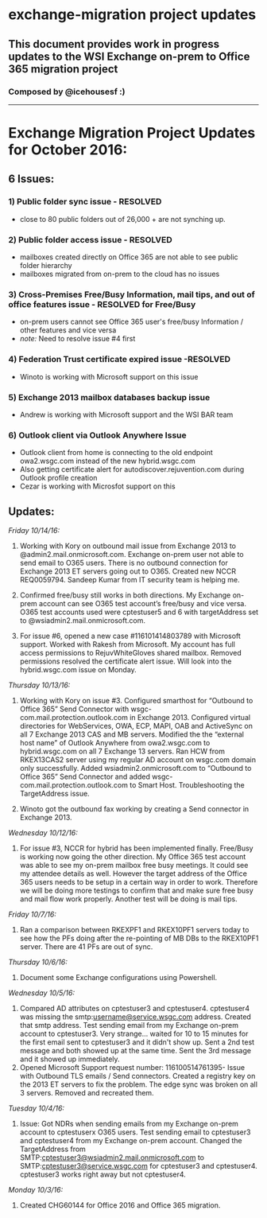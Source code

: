 # exchange-migration project updates
## This document provides work in progress updates to the WSI Exchange on-prem to Office 365 migration project
### Composed by @icehousesf :) 

---

# Exchange Migration Project Updates for October 2016:

## 6 Issues:

### 1) Public folder sync issue - RESOLVED

  * close to 80 public folders out of 26,000 + are not synching up.

### 2) Public folder access issue - RESOLVED

  * mailboxes created directly on Office 365 are not able to see public folder hierarchy
  * mailboxes migrated from on-prem to the cloud has no issues

### 3) Cross-Premises Free/Busy Information, mail tips, and out of office features issue - RESOLVED for Free/Busy

  * on-prem users cannot see Office 365 user's free/busy Information / other features and vice versa
  * *note:* Need to resolve issue #4 first

### 4) Federation Trust certificate expired issue -RESOLVED

  * Winoto is working with Microsoft support on this issue

### 5) Exchange 2013 mailbox databases backup issue

  * Andrew is working with Microsoft support and the WSI BAR team

### 6) Outlook client via Outlook Anywhere Issue 

  * Outlook client from home is connecting to the old endpoint owa2.wsgc.com instead of the new hybrid.wsgc.com
  * Also getting certificate alert for autodiscover.rejuvention.com during Outlook profile creation
  * Cezar is working with Microsfot support on this

## Updates:

*Friday 10/14/16:*

1. Working with Kory on outbound mail issue from Exchange 2013 to @admin2.mail.onmicrosoft.com. Exchange on-prem user not able to send email to O365 users. There is no outbound connection for Exchange 2013 ET servers going out to O365.  Created new NCCR REQ0059794. Sandeep Kumar from IT security team is helping me.

2. Confirmed free/busy still works in both directions.  My Exchange on-prem account can see O365 test account’s free/busy and vice versa.  O365 test accounts used were cptestuser5 and 6 with targetAddress set to @wsiadmin2.mail.onmicrosoft.com.

3. For issue #6, opened a new case #116101414803789 with Microsoft support. Worked with Rakesh from Microsoft. My account has full access permissions to RejuvWhiteGloves shared mailbox. Removed permissions resolved the certificate alert issue. Will look into the hybrid.wsgc.com issue on Monday.

*Thursday 10/13/16:*

1. Working with Kory on issue #3. Configured smarthost for “Outbound to Office 365” Send Connector with wsgc-com.mail.protection.outlook.com in Exchange 2013. Configured virtual directories for WebServices, OWA, ECP, MAPI, OAB and ActiveSync on all 7 Exchange 2013 CAS and MB servers. Modified the the “external host name” of Outlook Anywhere from owa2.wsgc.com to hybrid.wsgc.com on all 7 Exchange 13 servers. Ran HCW from RKEX13CAS2 server using my regular AD account on wsgc.com domain only successfully. Added wsiadmin2.onmicrosoft.com to “Outbound to Office 365” Send Connector and added  wsgc-com.mail.protection.outlook.com to Smart Host. Troubleshooting the TargetAddress issue.

2. Winoto got the outbound fax working by creating a Send connector in Exchange 2013.

*Wednesday 10/12/16:*

1. For issue #3, NCCR for hybrid has been implemented finally. Free/Busy is working now going the other direction. My Office 365 test account was able to see my on-prem mailbox free busy meetings. It could see my attendee details as well. However the target address of the Office 365 users needs to be setup in a certain way in order to work. Therefore we will be doing more testings to confirm that and make sure free busy and mail flow work properly. Another test will be doing is mail tips.

*Friday 10/7/16:*

1. Ran a comparison between RKEXPF1 and RKEX10PF1 servers today to see how the PFs doing after the re-pointing of MB DBs to the RKEX10PF1 server. There are 41 PFs are out of sync.

*Thursday 10/6/16:*

1. Document some Exchange configurations using Powershell.

*Wednesday 10/5/16:*

1. Compared AD attributes on cptestuser3 and cptestuser4. cptestuser4 was missing the smtp:username@service.wsgc.com address. Created that smtp address. Test sending email from my Exchange on-prem account to cptestuser3.  Very strange... waited for 10 to 15 minutes for the first email sent to cptestuser3 and it didn't show up.  Sent a 2nd test message and both showed up at the same time.  Sent the 3rd message and it showed up immediately.
2. Opened Microsoft Support request number: 116100514761395- Issue with Outbound TLS emails / Send connectors. Created a registry key on the 2013 ET servers to fix the problem. The edge sync was broken on all 3 servers. Removed and recreated them.

*Tuesday 10/4/16:*

1. Issue: Got NDRs when sending emails from my Exchange on-prem account to cptestuserx O365 users. Test sending email to cptestuser3 and cptestuser4 from my Exchange on-prem account. Changed the TargetAddress from SMTP:cptestuser3@wsiadmin2.mail.onmicrosoft.com to SMTP:cptestuser3@service.wsgc.com for cptestuser3 and cptestuser4.  cptestuser3 works right away but not cptestuser4.

*Monday 10/3/16:*

1. Created CHG60144 for Office 2016 and Office 365 migration.



